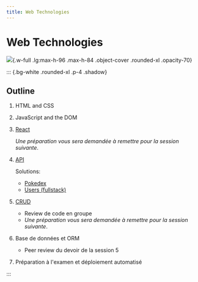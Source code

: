 ```yaml
---
title: Web Technologies
---
```


# Web Technologies

![](/images/LW3L.png){.w-full .lg:max-h-96 .max-h-84 .object-cover .rounded-xl .opacity-70}

::: {.bg-white .rounded-xl .p-4 .shadow}

## Outline

1. HTML and CSS

2. JavaScript and the DOM

3. [React](/LW3L/slides/03-react)

   *Une préparation vous sera demandée à remettre pour la session suivante*.

4. [API](/LW3L/slides/04-api)

   Solutions:

   - [Pokedex](/LW3L/solutions/pokedex)
   - [Users (fullstack)](/LW3L/solutions/users)

5. [CRUD](/LW3L/slides/05-crud)

   - Review de code en groupe
   - *Une préparation vous sera demandée à remettre pour la session suivante*.

6. Base de données et ORM

   - Peer review du devoir de la session 5

7. Préparation à l'examen et déploiement automatisé

:::